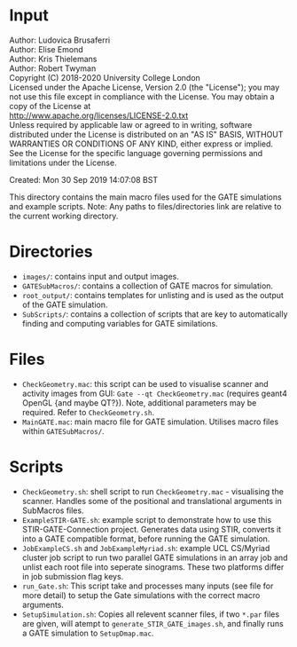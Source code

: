 # Input

Author: Ludovica Brusaferri<br />
Author: Elise Emond<br />
Author: Kris Thielemans<br />
Author: Robert Twyman<br />
Copyright (C) 2018-2020 University College London<br />
Licensed under the Apache License, Version 2.0 (the "License");
you may not use this file except in compliance with the License.
You may obtain a copy of the License at
<br />
http://www.apache.org/licenses/LICENSE-2.0.txt
<br />
Unless required by applicable law or agreed to in writing, software
distributed under the License is distributed on an "AS IS" BASIS,
WITHOUT WARRANTIES OR CONDITIONS OF ANY KIND, either express or implied.
See the License for the specific language governing permissions and
limitations under the License.

Created:  Mon 30 Sep 2019 14:07:08 BST

This directory contains the main macro files used for the GATE simulations and example scripts.
Note: Any paths to files/directories link are relative to the current working directory.


Directories
===========

* `images/`: contains input and output images.
* `GATESubMacros/`: contains a collection of GATE macros for simulation.
* `root_output/`: contains templates for unlisting and is used as the output of the GATE simulation.
* `SubScripts/`: contains a collection of scripts that are key to automatically finding and computing variables for GATE similations.


Files
=======

* `CheckGeometry.mac`: this script can be used to visualise scanner and activity images from GUI: `Gate --qt CheckGeometry.mac` (requires geant4 OpenGL {and maybe QT?}). Note, additional parameters may be required. Refer to `CheckGeometry.sh`. 
* `MainGATE.mac`: main macro file for GATE simulation. Utilises macro files within `GATESubMacros/`.


Scripts
=======
* `CheckGeometry.sh`: shell script to run `CheckGeometry.mac` - visualising the scanner. Handles some of the positional and translational arguments in SubMacros files.
* `ExampleSTIR-GATE.sh`: example script to demonstrate how to use this STIR-GATE-Connection project. Generates data using STIR, converts it into a GATE compatible format, before running the GATE simulation.
* `JobExampleCS.sh` and `JobExampleMyriad.sh`: example UCL CS/Myriad cluster job script to run two parallel GATE simulations in an array job and unlist each root file into seperate sinograms. These two platforms differ in job submission flag keys.
* `run_Gate.sh`: This script take and processes many inputs (see file for more detail) to setup the Gate simulations with the correct macro arguments.
* `SetupSimulation.sh`: Copies all relevent scanner files, if two `*.par` files are given, will atempt to `generate_STIR_GATE_images.sh`, and finally runs a GATE simulation to `SetupDmap.mac`.
